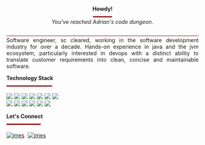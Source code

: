 <p align="center">
  <b>Howdy!</b>
  <br/>
  <img src="https://github.com/graadi/graadi/blob/main/images/header-bar.png" width="50"/>
  <br/>
  <i>You've reached Adrian's code dungeon.</i>
</p>

<p align="justify">
  <img src="https://github.com/graadi/graadi/blob/main/images/horizontal-bar.png"/>
  <br/>
  Software engineer, sc cleared, working in the software development industry for over a decade. Hands-on experience in java and the jvm ecosystem, particularly interested in devops with a distinct ability to translate customer requirements into clean, concise and maintainable software.
</p>

<p align="left">
  <b>Technology Stack</b>
  <br/>
  <img src="https://github.com/graadi/graadi/blob/main/images/tech-stack-bar.png" width="120"/>
</p>

<p><img src="https://img.shields.io/badge/Programming:-000000.svg?&style=for-the-badge" height="30"/>&nbsp;<img src="https://img.shields.io/badge/Java 8+-8B0000.svg?&style=for-the-badge&logo=java&logoColor=white" height="30"/>&nbsp;<img src="https://img.shields.io/badge/Spring-8B0000.svg?&style=for-the-badge&logo=spring&logoColor=white" height="30"/>&nbsp;<img src="https://img.shields.io/badge/JPA/Hibernate-8B0000.svg?&style=for-the-badge&logo=&logoColor=white" height="30"/>&nbsp;<img src="https://img.shields.io/badge/SQL-8B0000.svg?&style=for-the-badge&logo=mysql&logoColor=white" height="30"/>&nbsp;<img src="https://img.shields.io/badge/NoSQL-8B0000.svg?&style=for-the-badge&logo=mongodb&logoColor=white" height="30"/>&nbsp;<img src="https://img.shields.io/badge/JUnit/Mockito-8B0000.svg?&style=for-the-badge&logo=testing-library&logoColor=white" height="30"/>
<br/>
<img src="https://img.shields.io/badge/DevOps:-000000.svg?&style=for-the-badge" height="30"/>&nbsp;<img src="https://img.shields.io/badge/Jenkins-8B0000.svg?&style=for-the-badge&logo=jenkins&logoColor=white" height="30"/>&nbsp;<img src="https://img.shields.io/badge/Docker-8B0000.svg?&style=for-the-badge&logo=docker&logoColor=white" height="30"/>&nbsp;<img src="https://img.shields.io/badge/Kubernetes-8B0000.svg?&style=for-the-badge&logo=kubernetes&logoColor=white" height="30"/>&nbsp;<img src="https://img.shields.io/badge/Azure%20CLI-8B0000.svg?&style=for-the-badge&logo=microsoft-azure&logoColor=white" height="30"/>&nbsp;<img src="https://img.shields.io/badge/Bash-8B0000.svg?&style=for-the-badge&logo=gnu-bash&logoColor=white" height="30"/></p>

<p align="left">
  <b>Let's Connect</b>
  <br/>
  <img src="https://github.com/graadi/graadi/blob/main/images/lets-connect-bar.png" width="90"/>
</p>

<p align="left">
<a href="https://twitter.com/graaadi" target="blank" style="margin-right: 5px;"><img align="center" src="https://cdn.jsdelivr.net/npm/simple-icons@3.0.1/icons/twitter.svg" alt="jmes" height="30" width="40" /></a>
<a href="https://www.linkedin.com/in/graadi/" target="blank" style="margin-right: 5px;"><img align="center" src="https://cdn.jsdelivr.net/npm/simple-icons@3.0.1/icons/linkedin.svg" alt="jmes" height="30" width="40" /></a>
</p>
